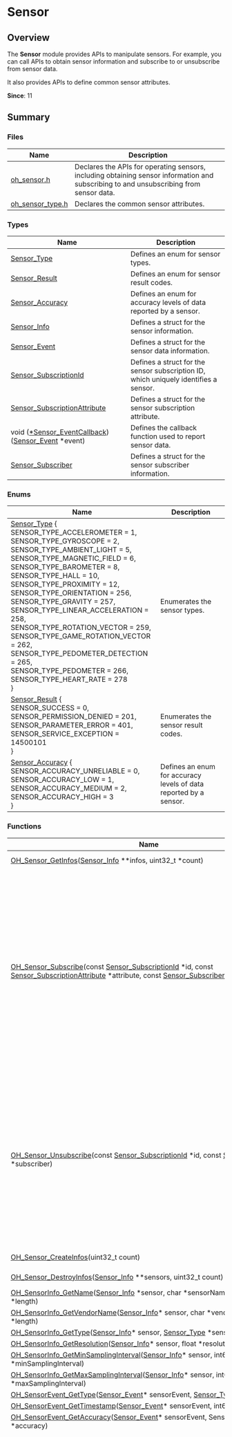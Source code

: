# Sensor


## Overview

The **Sensor** module provides APIs to manipulate sensors. For example, you can call APIs to obtain sensor information and subscribe to or unsubscribe from sensor data.

It also provides APIs to define common sensor attributes.

**Since**: 11


## Summary


### Files

| Name| Description|
| -------- | -------- |
| [oh_sensor.h](oh_sensor_8h.md) | Declares the APIs for operating sensors, including obtaining sensor information and subscribing to and unsubscribing from sensor data. |
| [oh_sensor_type.h](oh_sensor_type_8h.md) | Declares the common sensor attributes. |


### Types

| Name| Description|
| -------- | -------- |
| [Sensor_Type](#sensor_type) | Defines an enum for sensor types. |
| [Sensor_Result](#sensor_result) | Defines an enum for sensor result codes. |
| [Sensor_Accuracy](#sensor_accuracy) | Defines an enum for accuracy levels of data reported by a sensor.|
| [Sensor_Info](#sensor_info) | Defines a struct for the sensor information. |
| [Sensor_Event](#sensor_event) | Defines a struct for the sensor data information. |
| [Sensor_SubscriptionId](#sensor_subscriptionid) | Defines a struct for the sensor subscription ID, which uniquely identifies a sensor. |
| [Sensor_SubscriptionAttribute](#sensor_subscriptionattribute) | Defines a struct for the sensor subscription attribute.|
| void ([*Sensor_EventCallback](#sensor_eventcallback)) ([Sensor_Event](#sensor_event) \*event) | Defines the callback function used to report sensor data.|
| [Sensor_Subscriber](#sensor_subscriber) | Defines a struct for the sensor subscriber information. |


### Enums

| Name| Description|
| -------- | -------- |
| [Sensor_Type](#sensor_type) {<br>SENSOR_TYPE_ACCELEROMETER = 1, <br>SENSOR_TYPE_GYROSCOPE = 2,<br> SENSOR_TYPE_AMBIENT_LIGHT = 5, <br>SENSOR_TYPE_MAGNETIC_FIELD = 6,<br>SENSOR_TYPE_BAROMETER = 8,<br> SENSOR_TYPE_HALL = 10, <br>SENSOR_TYPE_PROXIMITY = 12,<br> SENSOR_TYPE_ORIENTATION = 256,<br>SENSOR_TYPE_GRAVITY = 257, <br>SENSOR_TYPE_LINEAR_ACCELERATION = 258,<br>SENSOR_TYPE_ROTATION_VECTOR = 259,<br>SENSOR_TYPE_GAME_ROTATION_VECTOR = 262,<br>SENSOR_TYPE_PEDOMETER_DETECTION = 265,<br> SENSOR_TYPE_PEDOMETER = 266,<br>SENSOR_TYPE_HEART_RATE = 278<br>} | Enumerates the sensor types. |
| [Sensor_Result](#sensor_result) { <br>SENSOR_SUCCESS = 0,<br> SENSOR_PERMISSION_DENIED = 201, <br>SENSOR_PARAMETER_ERROR = 401,<br> SENSOR_SERVICE_EXCEPTION = 14500101<br> } | Enumerates the sensor result codes. |
| [Sensor_Accuracy](#sensor_accuracy) { <br>SENSOR_ACCURACY_UNRELIABLE = 0, <br>SENSOR_ACCURACY_LOW = 1,<br> SENSOR_ACCURACY_MEDIUM = 2, <br>SENSOR_ACCURACY_HIGH = 3 <br>} | Defines an enum for accuracy levels of data reported by a sensor.|


### Functions

| Name| Description|
| -------- | -------- |
| [OH_Sensor_GetInfos](#oh_sensor_getinfos)([Sensor_Info](#sensor_info) **infos, uint32_t *count) | Obtains information about all sensors on the device.                                |
| [OH_Sensor_Subscribe](#oh_sensor_subscribe)(const [Sensor_SubscriptionId](#sensor_subscriptionid) *id, const [Sensor_SubscriptionAttribute](#sensor_subscriptionattribute) *attribute, const [Sensor_Subscriber](#sensor_subscriber) *subscriber) | Subscribe to sensor data. The system will report sensor data to the subscriber at the specified frequency.<br>To subscribe to data of acceleration sensors, request the **ohos.permission.ACCELEROMETER** permission.<br>To subscribe to data of gyroscope sensors, request the **ohos.permission.GYROSCOPE** permission.<br>To subscribe to data of pedometer-related sensors, request the **ohos.permission.ACTIVITY_MOTION** permission.<br>To subscribe to data of health-related sensors, such as heart rate sensors, request the **ohos.permission.READ_HEALTH_DATA** permission. Otherwise, the subscription fails.<br>You do not need to request any permission to subscribe to data of other types of sensors.|
| [OH_Sensor_Unsubscribe](#oh_sensor_unsubscribe)(const [Sensor_SubscriptionId](#sensor_subscriptionid) *id, const [Sensor_Subscriber](#sensor_subscriber) *subscriber) | Unsubscribes from sensor data.<br>To unsubscribe from data of acceleration sensors, request the **ohos.permission.ACCELEROMETER** permission.<br>To unsubscribe from data of gyroscope sensors, request the **ohos.permission.GYROSCOPE** permission.<br>To unsubscribe from data of pedometer-related sensors, request the **ohos.permission.ACTIVITY_MOTION** permission.<br>To unsubscribe from data of health-related sensors, request the **ohos.permission.READ_HEALTH_DATA** permission. Otherwise, the unsubscription fails.<br>You do not need to request any permission to unsubscribe from data of other types of sensors.|
| [OH_Sensor_CreateInfos](#oh_sensor_createinfos)(uint32_t count) | Creates an array of [Sensor_Info](#sensor_info) instances with the given number.|
| [OH_Sensor_DestroyInfos](#oh_sensor_destroyinfos)([Sensor_Info](#sensor_info) **sensors, uint32_t count) | Destroys an array of [Sensor_Info](#sensor_info) instances and reclaims memory.|
| [OH_SensorInfo_GetName](#oh_sensorinfo_getname)([Sensor_Info](#sensor_info) *sensor, char *sensorName, uint32_t *length) | Obtains the sensor name. |
| [OH_SensorInfo_GetVendorName](#oh_sensorinfo_getvendorname)([Sensor_Info](#sensor_info)* sensor, char *vendorName, uint32_t *length) | Obtains the sensor's vendor name. |
| [OH_SensorInfo_GetType](#oh_sensorinfo_gettype)([Sensor_Info](#sensor_info)* sensor, [Sensor_Type](#sensor_type) *sensorType) | Obtains the sensor type. |
| [OH_SensorInfo_GetResolution](#oh_sensorinfo_getresolution)([Sensor_Info](#sensor_info)* sensor, float *resolution) | Obtains the sensor resolution.                                          |
| [OH_SensorInfo_GetMinSamplingInterval](#oh_sensorinfo_getminsamplinginterval)([Sensor_Info](#sensor_info)* sensor, int64_t *minSamplingInterval) | Obtains the minimum data reporting interval of a sensor. |
| [OH_SensorInfo_GetMaxSamplingInterval](#oh_sensorinfo_getmaxsamplinginterval)([Sensor_Info](#sensor_info)* sensor, int64_t *maxSamplingInterval) | Obtains the maximum data reporting interval of a sensor. |
| [OH_SensorEvent_GetType](#oh_sensorevent_gettype)([Sensor_Event](#sensor_event)* sensorEvent, [Sensor_Type](#sensor_type) *sensorType) | Obtains the sensor type. |
| [OH_SensorEvent_GetTimestamp](#oh_sensorevent_gettimestamp)([Sensor_Event](#sensor_event)* sensorEvent, int64_t *timestamp) | Obtains the timestamp of sensor data.                                    |
| [OH_SensorEvent_GetAccuracy](#oh_sensorevent_getaccuracy)([Sensor_Event](#sensor_event)* sensorEvent, Sensor_Accuracy *accuracy) | Obtains the accuracy of sensor data.                                      |
| [OH_SensorEvent_GetData](#oh_sensorevent_getdata)([Sensor_Event](#sensor_event)* sensorEvent, float **data, uint32_t *length) | Obtains sensor data.<br>The data length and content depend on the sensor type. The format of the sensor data reported is as follows:<br>- SENSOR_TYPE_ACCELEROMETER: data[0], data[1], and data[2], indicating the acceleration around the x, y, and z axes of a device, respectively, in m/s².<br>- SENSOR_TYPE_GYROSCOPE: data[0], data[1], and data[2], indicating the angular velocity of rotation around the x, y, and z axes of a device, respectively, in rad/s.<br>- SENSOR_TYPE_AMBIENT_LIGHT: data[0], indicating the ambient light intensity, in lux. Since API version 12, two extra data records are returned, where **data[1]** indicates the color temperature (in kelvin), and **data[2]** indicates the infrared luminance (in cd/m²).<br>4. - SENSOR_TYPE_MAGNETIC_FIELD: data[0], data[1], and data[2], indicating the magnetic field strength around the x, y, and z axes of a device, respectively, in μT.<br>- SENSOR_TYPE_BAROMETER: data[0], indicating the atmospheric pressure, in hPa.<br>- SENSOR_TYPE_HALL: data[0], indicating the opening/closing state of the flip cover. The value **0** means that the flip cover is opened, and a value greater than 0 means that the flip cover is closed.<br>- SENSOR_TYPE_PROXIMITY: data[0], indicates the approaching state. The value **0** means the two objects are close to each other, and a value greater than 0 means that they are far away from each other.<br>- SENSOR_TYPE_ORIENTATION: data[0], data[1], and data[2], indicating the rotation angles of a device around the z, x, and y axes, respectively, in degree.<br>- SENSOR_TYPE_GRAVITY: data[0], data[1], and data[2], indicating the gravitational acceleration around the x, y, and z axes of a device, respectively, in m/s².<br>- SENSOR_TYPE_ROTATION_VECTOR: data[0], data[1] and data[2], indicating the rotation angles of a device around the x, y, and z axes, respectively, in degree. data[3] indicates the rotation vector.<br>- SENSOR_TYPE_PEDOMETER_DETECTION: data[0], indicating the pedometer detection status. The value **1** means that the number of detected steps changes.<br>- SENSOR_TYPE_PEDOMETER: data[0], indicating the number of steps a user has walked.<br>- SENSOR_TYPE_HEART_RATE: data[0], indicating the heart rate value.<br>- SENSOR_TYPE_LINEAR_ACCELERATION: data[0], data[1], and data[2], indicating the acceleration around the x, y, and z axes of a device, respectively, in m/s². This parameter is supported since API version 13.<br>- SENSOR_TYPE_GAME_ROTATION_VECTOR: data[0], data[1] and data[2], indicating the rotation angles of a device around the x, y, and z axes, respectively, in degree; data[3], indicating the rotation vector. This parameter is supported since API version 13.|
| [OH_Sensor_CreateSubscriptionId](#oh_sensor_createsubscriptionid)(void) | Creates a [Sensor_SubscriptionId](#sensor_subscriptionid) instance.|
| [OH_Sensor_DestroySubscriptionId](#oh_sensor_destroysubscriptionid)([Sensor_SubscriptionId](#sensor_subscriptionid) *id) | Destroys a [Sensor_SubscriptionId](#sensor_subscriptionid) instance and reclaims memory.|
| [OH_SensorSubscriptionId_GetType](#oh_sensorsubscriptionid_gettype)([Sensor_SubscriptionId](#sensor_subscriptionid) *id, [Sensor_Type](#sensor_type) *sensorType) | Obtains the sensor type. |
| [OH_SensorSubscriptionId_SetType](#oh_sensorsubscriptionid_settype)([Sensor_SubscriptionId](#sensor_subscriptionid)* id, const [Sensor_Type](#sensor_type) sensorType) | Sets the sensor type. |
| [OH_Sensor_CreateSubscriptionAttribute](#oh_sensor_createsubscriptionattribute)(void) | Creates a [Sensor_SubscriptionAttribute](#sensor_subscriptionattribute) instance.|
| [OH_Sensor_DestroySubscriptionAttribute](#oh_sensor_destroysubscriptionattribute)([Sensor_SubscriptionAttribute](#sensor_subscriptionattribute) *attribute) | Destroys a [Sensor_SubscriptionAttribute](#sensor_subscriptionattribute) instance and reclaims memory.|
| [OH_SensorSubscriptionAttribute_SetSamplingInterval](#oh_sensorsubscriptionattribute_setsamplinginterval)([Sensor_SubscriptionAttribute](#sensor_subscriptionattribute)* attribute, const int64_t samplingInterval) | Sets the interval for reporting sensor data.                                 |
| [OH_SensorSubscriptionAttribute_GetSamplingInterval](#oh_sensorsubscriptionattribute_getsamplinginterval) ([Sensor_SubscriptionAttribute](#sensor_subscriptionattribute)* attribute, int64_t *samplingInterval) | Obtains the interval for reporting sensor data.                                  |
| [OH_Sensor_CreateSubscriber](#oh_sensor_createsubscriber)(void) | Creates a [Sensor_Subscriber](#sensor_subscriber) instance.     |
| [OH_Sensor_DestroySubscriber](#oh_sensor_destroysubscriber)([Sensor_Subscriber](#sensor_subscriber) *subscriber) | Destroys a [Sensor_Subscriber](#sensor_subscriber) instance and reclaims memory.|
| [OH_SensorSubscriber_SetCallback](#oh_sensorsubscriber_setcallback)([Sensor_Subscriber](#sensor_subscriber)* subscriber, const [Sensor_EventCallback](#sensor_eventcallback) callback) | Sets a callback function to report sensor data.|
| [OH_SensorSubscriber_GetCallback](#oh_sensorsubscriber_getcallback)([Sensor_Subscriber](#sensor_subscriber)* subscriber, [Sensor_EventCallback](#sensor_eventcallback) *callback) | Obtains the callback function used to report sensor data.|


## Type Description


### Sensor_Accuracy

```
typedef enum Sensor_Accuracy Sensor_Accuracy
```
**Description**

Defines an enum for accuracy levels of data reported by a sensor.

**Since**: 11


### Sensor_Event

```
typedef struct Sensor_Event Sensor_Event
```
**Description**

Defines a struct for the sensor data information.

**Since**: 11


### Sensor_EventCallback

```
typedef void(*Sensor_EventCallback)(Sensor_Event *event)
```
**Description**

Defines the callback function used to report sensor data.

**Since**: 11


### Sensor_Info

```
typedef struct Sensor_Info Sensor_Info
```
**Description**

Defines a struct for the sensor information.

**Since**: 11


### Sensor_Result

```
typedef enum Sensor_Result Sensor_Result
```
**Description**

Defines an enum for sensor result codes.

**Since**: 11


### Sensor_Subscriber

```
typedef struct Sensor_Subscriber Sensor_Subscriber
```
**Description**

Defines a struct for the sensor subscriber information.

**Since**: 11


### Sensor_SubscriptionAttribute

```
typedef struct Sensor_SubscriptionAttribute Sensor_SubscriptionAttribute
```
**Description**

Defines a struct for the sensor subscription attribute.

**Since**: 11


### Sensor_SubscriptionId

```
typedef struct Sensor_SubscriptionId Sensor_SubscriptionId
```
**Description**

Defines a struct for the sensor subscription ID, which uniquely identifies a sensor.

**Since**: 11


### Sensor_Type

```
typedef enum Sensor_Type Sensor_Type
```
**Description**

Defines an enum for sensor types.

**Since**: 11


## Enum Description


### Sensor_Accuracy

```
enum Sensor_Accuracy
```
**Description**

Defines an enum for accuracy levels of data reported by a sensor.

**Since**: 11

| Value| Description|
| -------- | -------- |
| SENSOR_ACCURACY_UNRELIABLE  | The sensor data is unreliable. It is possible that the sensor does not contact with the device to measure.|
| SENSOR_ACCURACY_LOW  | The sensor data is at a low accuracy level. The data must be calibrated based on the environment before being used.|
| SENSOR_ACCURACY_MEDIUM  | The sensor data is at a medium accuracy level. You are advised to calibrate the data based on the environment before using it.|
| SENSOR_ACCURACY_HIGH  | The sensor data is at a high accuracy level. The data can be used directly.|


### Sensor_Result

```
enum Sensor_Result
```
**Description**

Defines an enum for sensor result codes.

**Since**: 11

| Value| Description|
| -------- | -------- |
| SENSOR_SUCCESS  | The operation is successful.|
| SENSOR_PERMISSION_DENIED  | Permission verification failed.|
| SENSOR_PARAMETER_ERROR  | Parameter check failed. For example, a mandatory parameter is not passed in, or the parameter type passed in is incorrect.|
| SENSOR_SERVICE_EXCEPTION  | The sensor service is abnormal.|


### Sensor_Type

```
enum Sensor_Type
```
**Description**

Defines an enum for sensor types.

**Since**: 11

| Value| Description|
| -------- | -------- |
| SENSOR_TYPE_ACCELEROMETER  | Acceleration sensor.|
| SENSOR_TYPE_GYROSCOPE  | Gyroscope sensor.|
| SENSOR_TYPE_AMBIENT_LIGHT  | Ambient light sensor.|
| SENSOR_TYPE_MAGNETIC_FIELD  | Magnetic field sensor.|
| SENSOR_TYPE_BAROMETER  | Barometer sensor|
| SENSOR_TYPE_HALL  | Hall effect sensor.|
| SENSOR_TYPE_PROXIMITY  | Proximity sensor.|
| SENSOR_TYPE_ORIENTATION  | Orientation sensor.|
| SENSOR_TYPE_GRAVITY  | Gravity sensor.|
| SENSOR_TYPE_ROTATION_VECTOR  | Rotation vector sensor.|
| SENSOR_TYPE_PEDOMETER_DETECTION  | Pedometer detection sensor.|
| SENSOR_TYPE_PEDOMETER  | Pedometer sensor.|
| SENSOR_TYPE_HEART_RATE  | Heart rate sensor.|


## Function Description


### OH_Sensor_CreateInfos()

```
Sensor_Info **OH_Sensor_CreateInfos(uint32_t count)
```
**Description**

Creates an array of [Sensor_Info](#sensor_info) instances with the given number.

**Since**: 11

**Parameters**

| Name| Description|
| -------- | -------- |
| count | Number of [Sensor_Info](#sensor_info) instances to create.|

**Returns**

Returns the double pointer to the array of [Sensor_Info](#sensor_info) instances if the operation is successful; returns **NULL** otherwise.


### OH_Sensor_CreateSubscriber()

```
Sensor_Subscriber *OH_Sensor_CreateSubscriber(void)
```
**Description**

Creates a [Sensor_Subscriber](#sensor_subscriber) instance.

**Since**: 11

**Returns**

Returns the pointer to the [Sensor_Subscriber](#sensor_subscriber) instances if the operation is successful; returns **NULL** otherwise.


### OH_Sensor_CreateSubscriptionAttribute()

```
Sensor_SubscriptionAttribute *OH_Sensor_CreateSubscriptionAttribute(void)
```
**Description**

Creates a [Sensor_SubscriptionAttribute](#sensor_subscriptionattribute) instance.

**Since**: 11

**Returns**

Returns the pointer to the [Sensor_SubscriptionAttribute](#sensor_subscriptionattribute) instances if the operation is successful; returns **NULL** otherwise.


### OH_Sensor_CreateSubscriptionId()

```
Sensor_SubscriptionId *OH_Sensor_CreateSubscriptionId(void)
```
**Description**

Creates a [Sensor_SubscriptionId](#sensor_subscriptionid) instance.

**Since**: 11

**Returns**

Returns the pointer to the [Sensor_SubscriptionId](#sensor_subscriptionid) instances if the operation is successful; returns **NULL** otherwise.


### OH_Sensor_DestroyInfos()

```
int32_t OH_Sensor_DestroyInfos(Sensor_Info **sensors, uint32_t count)
```
**Description**

Destroys an array of [Sensor_Info](#sensor_info) instances and reclaims memory.

**Since**: 11

**Parameters**

| Name| Description|
| -------- | -------- |
| sensors | Double pointer to the array of [Sensor_Info](#sensor_info) instances.|
| count | Number of [Sensor_Info](#sensor_info) instances to destroy.|

**Returns**

Returns **SENSOR_SUCCESS** if the operation is successful; returns an error code defined in [Sensor_Result](#sensor_result) otherwise.


### OH_Sensor_DestroySubscriber()

```
int32_t OH_Sensor_DestroySubscriber(Sensor_Subscriber *subscriber)
```
**Description**

Destroys a [Sensor_Subscriber](#sensor_subscriber) instance and reclaims memory.

**Since**: 11

**Parameters**

| Name| Description|
| -------- | -------- |
| subscriber | Pointer to the [Sensor_Subscriber](#sensor_subscriber) instance.|

**Returns**

Returns **SENSOR_SUCCESS** if the operation is successful; returns an error code defined in [Sensor_Result](#sensor_result) otherwise.


### OH_Sensor_DestroySubscriptionAttribute()

```
int32_t OH_Sensor_DestroySubscriptionAttribute(Sensor_SubscriptionAttribute *attribute)
```
**Description**

Destroys a [Sensor_SubscriptionAttribute](#sensor_subscriptionattribute) instance and reclaims memory.

**Since**: 11

**Parameters**

| Name| Description|
| -------- | -------- |
| attribute | Pointer to the [Sensor_SubscriptionAttribute](#sensor_subscriptionattribute) instance.|

**Returns**

Returns **SENSOR_SUCCESS** if the operation is successful; returns an error code defined in [Sensor_Result](#sensor_result) otherwise.


### OH_Sensor_DestroySubscriptionId()

```
int32_t OH_Sensor_DestroySubscriptionId(Sensor_SubscriptionId *id)
```
**Description**

Destroys a [Sensor_SubscriptionId](#sensor_subscriptionid) instance and reclaims memory.

**Since**: 11

**Parameters**

| Name| Description|
| -------- | -------- |
| id | Pointer to the [Sensor_SubscriptionId](#sensor_subscriptionid) instance.|

**Returns**

Returns **SENSOR_SUCCESS** if the operation is successful; returns an error code defined in [Sensor_Result](#sensor_result) otherwise.


### OH_Sensor_GetInfos()

```
Sensor_Result OH_Sensor_GetInfos(Sensor_Info **infos, uint32_t *count)
```
**Description**

Obtains information about all sensors on the device.

**Since**: 11

**Parameters**

| Name| Description|
| -------- | -------- |
| infos | Double pointers to the information about all sensors on the device. For details, see [Sensor_Info](#sensor_info).|
| count | Pointer to the number of sensors on the device. |

**Returns**

Returns **SENSOR_SUCCESS** if the operation is successful; returns an error code defined in [Sensor_Result](#sensor_result) otherwise.


### OH_Sensor_Subscribe()

```
Sensor_Result OH_Sensor_Subscribe(const Sensor_SubscriptionId *id, const Sensor_SubscriptionAttribute *attribute, const Sensor_Subscriber *subscriber)
```
**Description**

Subscribe to sensor data. The system will report sensor data to the subscriber at the specified frequency. To subscribe to data of acceleration sensors, request the **ohos.permission.ACCELEROMETER** permission. To subscribe to data of gyroscope sensors, request the **ohos.permission.GYROSCOPE** permission. To subscribe to data of pedometer-related sensors, request the **ohos.permission.ACTIVITY_MOTION** permission. To subscribe to data of health-related sensors, such as heart rate sensors, request the **ohos.permission.READ_HEALTH_DATA** permission. Otherwise, the subscription fails. You do not need to request any permission to subscribe to data of other types of sensors.

**Since**: 11

**Parameters**

| Name| Description|
| -------- | -------- |
| id | Pointer to the sensor subscription ID. For details, see [Sensor_SubscriptionId](#sensor_subscriptionid).|
| attribute | Pointer to the subscription attribute, which is used to specify the data reporting frequency. For details, see [Sensor_SubscriptionAttribute](#sensor_subscriptionattribute).|
| subscriber | Pointer to the subscriber information, which is used by the callback function to report sensor data. For details, see [Sensor_Subscriber](#sensor_subscriber).|

**Returns**

Returns **SENSOR_SUCCESS** if the operation is successful; returns an error code defined in [Sensor_Result](#sensor_result) otherwise.

**Permission**:

ohos.permission.ACCELEROMETER, ohos.permission.GYROSCOPE, ohos.permission.ACTIVITY_MOTION, or ohos.permission.READ_HEALTH_DATA


### OH_Sensor_Unsubscribe()

```
Sensor_Result OH_Sensor_Unsubscribe(const Sensor_SubscriptionId *id, const Sensor_Subscriber *subscriber)
```
**Description**

Unsubscribes from sensor data. To unsubscribe from data of acceleration sensors, request the **ohos.permission.ACCELEROMETER** permission. To unsubscribe from data of gyroscope sensors, request the **ohos.permission.GYROSCOPE** permission. To unsubscribe from data of pedometer-related sensors, request the **ohos.permission.ACTIVITY_MOTION** permission. To unsubscribe from data of health-related sensors, request the **ohos.permission.READ_HEALTH_DATA** permission. Otherwise, the unsubscription fails. You do not need to request any permission to unsubscribe from data of other types of sensors.

**Since**: 11

**Parameters**

| Name| Description|
| -------- | -------- |
| id | Pointer to the sensor subscription ID. For details, see [Sensor_SubscriptionId](#sensor_subscriptionid).|
| subscriber | Pointer to the subscriber information, which is used by the callback function to report sensor data. For details, see [Sensor_Subscriber](#sensor_subscriber).|

**Returns**

Returns **SENSOR_SUCCESS** if the operation is successful; returns an error code defined in [Sensor_Result](#sensor_result) otherwise.

**Permission**:

ohos.permission.ACCELEROMETER, ohos.permission.GYROSCOPE, ohos.permission.ACTIVITY_MOTION, or ohos.permission.READ_HEALTH_DATA


### OH_SensorEvent_GetAccuracy()

```
int32_t OH_SensorEvent_GetAccuracy(Sensor_Event* sensorEvent, Sensor_Accuracy *accuracy)
```
**Description**

Obtains the accuracy of sensor data.

**Since**: 11

**Parameters**

| Name| Description|
| -------- | -------- |
| sensorEvent | Pointer to the sensor data information. |
| accuracy | Pointer to the accuracy. |

**Returns**

Returns **SENSOR_SUCCESS** if the operation is successful; returns an error code defined in [Sensor_Result](#sensor_result) otherwise.


### OH_SensorEvent_GetData()

```
int32_t OH_SensorEvent_GetData(Sensor_Event* sensorEvent, float **data, uint32_t *length)
```
**Description**

Obtains sensor data. The data length and content depend on the sensor type. The format of the sensor data reported is as follows:

- SENSOR_TYPE_ACCELEROMETER: data[0], data[1], and data[2], indicating the acceleration around the x, y, and z axes of a device, respectively, in m/s².

- SENSOR_TYPE_GYROSCOPE: data[0], data[1], and data[2], indicating the angular velocity of rotation around the x, y, and z axes of a device, respectively, in rad/s.

- SENSOR_TYPE_AMBIENT_LIGHT: data[0], indicating the ambient light intensity, in lux.

- SENSOR_TYPE_MAGNETIC_FIELD: data[0], data[1], and data[2], indicating the magnetic field strength around the x, y, and z axes of a device, respectively, in μT.

- SENSOR_TYPE_BAROMETER: data[0], indicating the atmospheric pressure, in hPa.

- SENSOR_TYPE_HALL: data[0], indicating the opening/closing state of the flip cover. The value **0** means that the flip cover is opened, and a value greater than 0 means that the flip cover is closed.

- SENSOR_TYPE_PROXIMITY: data[0], indicates the approaching state. The value **0** means the two objects are close to each other, and a value greater than 0 means that they are far away from each other.

- SENSOR_TYPE_ORIENTATION: data[0], data[1], and data[2], indicating the rotation angles of a device around the z, x, and y axes, respectively, in degree.

- SENSOR_TYPE_GRAVITY: data[0], data[1], and data[2], indicating the gravitational acceleration around the x, y, and z axes of a device, respectively, in m/s².

- SENSOR_TYPE_ROTATION_VECTOR: data[0], data[1] and data[2], indicating the rotation angles of a device around the x, y, and z axes, respectively, in degree. data[3] indicates the rotation vector.

- SENSOR_TYPE_PEDOMETER_DETECTION: data[0], indicating the pedometer detection status. The value **1** means that the number of detected steps changes.

- SENSOR_TYPE_PEDOMETER: data[0], indicating the number of steps a user has walked.

- SENSOR_TYPE_HEART_RATE: data[0], indicating the heart rate value.

**Since**: 11

**Parameters**

| Name| Description|
| -------- | -------- |
| sensorEvent | Pointer to the sensor data information. |
| data | Double pointer to the sensor data. |
| length | Pointer to the array length. |

**Returns**

Returns **SENSOR_SUCCESS** if the operation is successful; returns an error code defined in [Sensor_Result](#sensor_result) otherwise.


### OH_SensorEvent_GetTimestamp()

```
int32_t OH_SensorEvent_GetTimestamp(Sensor_Event* sensorEvent, int64_t *timestamp)
```
**Description**

Obtains the timestamp of sensor data.

**Since**: 11

**Parameters**

| Name| Description|
| -------- | -------- |
| sensorEvent | Pointer to the sensor data information. |
| timestamp | Pointer to the timestamp. |

**Returns**

Returns **SENSOR_SUCCESS** if the operation is successful; returns an error code defined in [Sensor_Result](#sensor_result) otherwise.


### OH_SensorEvent_GetType()

```
int32_t OH_SensorEvent_GetType(Sensor_Event* sensorEvent, Sensor_Type *sensorType)
```
**Description**

Obtains the sensor type.

**Since**: 11

**Parameters**

| Name| Description|
| -------- | -------- |
| sensorEvent | Pointer to the sensor data information. |
| sensorType | Pointer to the sensor type. |

**Returns**

Returns **SENSOR_SUCCESS** if the operation is successful; returns an error code defined in [Sensor_Result](#sensor_result) otherwise.


### OH_SensorInfo_GetMaxSamplingInterval()

```
int32_t OH_SensorInfo_GetMaxSamplingInterval(Sensor_Info* sensor, int64_t *maxSamplingInterval)
```
**Description**

Obtains the maximum data reporting interval of a sensor.

**Since**: 11

**Parameters**

| Name| Description|
| -------- | -------- |
| sensor | Pointer to the sensor information. |
| maxSamplingInterval | Pointer to the maximum data reporting interval, in nanoseconds. |

**Returns**

Returns **SENSOR_SUCCESS** if the operation is successful; returns an error code defined in [Sensor_Result](#sensor_result) otherwise.


### OH_SensorInfo_GetMinSamplingInterval()

```
int32_t OH_SensorInfo_GetMinSamplingInterval(Sensor_Info* sensor, int64_t *minSamplingInterval)
```
**Description**

Obtains the minimum data reporting interval of a sensor.

**Since**: 11

**Parameters**

| Name| Description|
| -------- | -------- |
| sensor | Pointer to the sensor information. |
| minSamplingInterval | Pointer to the minimum data reporting interval, in nanoseconds. |

**Returns**

Returns **SENSOR_SUCCESS** if the operation is successful; returns an error code defined in [Sensor_Result](#sensor_result) otherwise.


### OH_SensorInfo_GetName()

```
int32_t OH_SensorInfo_GetName (Sensor_Info* sensor, char *sensorName, uint32_t *length)
```
**Description**

Obtains the sensor name.

**Since**: 11

**Parameters**

| Name| Description|
| -------- | -------- |
| sensor | Pointer to the sensor information. |
| sensorName | Pointer to the sensor data. |
| length | Pointer to the length, in bytes. |

**Returns**

Returns **SENSOR_SUCCESS** if the operation is successful; returns an error code defined in [Sensor_Result](#sensor_result) otherwise.


### OH_SensorInfo_GetResolution()

```
int32_t OH_SensorInfo_GetResolution(Sensor_Info* sensor, float *resolution)
```
**Description**

Obtains the sensor resolution.

**Since**: 11

**Parameters**

| Name| Description|
| -------- | -------- |
| sensor | Pointer to the sensor information. |
| resolution | Pointer to the sensor resolution. |

**Returns**

Returns **SENSOR_SUCCESS** if the operation is successful; returns an error code defined in [Sensor_Result](#sensor_result) otherwise.


### OH_SensorInfo_GetType()

```
int32_t OH_SensorInfo_GetType(Sensor_Info* sensor, Sensor_Type *sensorType)
```
**Description**

Obtains the sensor type.

**Since**: 11

**Parameters**

| Name| Description|
| -------- | -------- |
| sensor | Pointer to the sensor information. |
| sensorType | Pointer to the sensor type. |

**Returns**

Returns **SENSOR_SUCCESS** if the operation is successful; returns an error code defined in [Sensor_Result](#sensor_result) otherwise.


### OH_SensorInfo_GetVendorName()

```
int32_t OH_SensorInfo_GetVendorName(Sensor_Info* sensor, char *vendorName, uint32_t *length)
```
**Description**

Obtains the sensor's vendor name.

**Since**: 11

**Parameters**

| Name| Description|
| -------- | -------- |
| sensor | Pointer to the sensor information. |
| vendorName | Pointer to the vendor name. |
| length | Pointer to the length, in bytes. |

**Returns**

Returns **SENSOR_SUCCESS** if the operation is successful; returns an error code defined in [Sensor_Result](#sensor_result) otherwise.


### OH_SensorSubscriber_GetCallback()

```
int32_t OH_SensorSubscriber_GetCallback(Sensor_Subscriber* subscriber, Sensor_EventCallback *callback)
```
**Description**

Obtains the callback function used to report sensor data.

**Since**: 11

**Parameters**

| Name| Description|
| -------- | -------- |
| subscriber | Pointer to the sensor subscriber information. |
| callback | Pointer to the callback function. |

**Returns**

Returns **SENSOR_SUCCESS** if the operation is successful; returns an error code defined in [Sensor_Result](#sensor_result) otherwise.


### OH_SensorSubscriber_SetCallback()

```
int32_t OH_SensorSubscriber_SetCallback (Sensor_Subscriber* subscriber, const Sensor_EventCallback callback )
```
**Description**

Sets a callback function to report sensor data.

**Since**: 11

**Parameters**

| Name| Description|
| -------- | -------- |
| subscriber | Pointer to the sensor subscriber information. |
| callback | Callback function to set. |

**Returns**

Returns **SENSOR_SUCCESS** if the operation is successful; returns an error code defined in [Sensor_Result](#sensor_result) otherwise.


### OH_SensorSubscriptionAttribute_GetSamplingInterval()

```
int32_t OH_SensorSubscriptionAttribute_GetSamplingInterval (Sensor_SubscriptionAttribute * attribute, int64_t * samplingInterval )
```
**Description**

Obtains the interval for reporting sensor data.

**Since**: 11

**Parameters**

| Name| Description|
| -------- | -------- |
| attribute | Pointer to the sensor subscription attribute. |
| samplingInterval | Pointer to the data reporting interval, in nanoseconds. |

**Returns**

Returns **SENSOR_SUCCESS** if the operation is successful; returns an error code defined in [Sensor_Result](#sensor_result) otherwise.


### OH_SensorSubscriptionAttribute_SetSamplingInterval()

```
int32_t OH_SensorSubscriptionAttribute_SetSamplingInterval(Sensor_SubscriptionAttribute* attribute, const int64_t samplingInterval)
```
**Description**

Sets the interval for reporting sensor data.

**Since**: 11

**Parameters**

| Name| Description|
| -------- | -------- |
| attribute | Pointer to the sensor subscription attribute. |
| samplingInterval | Data reporting interval to set, in nanoseconds. |

**Returns**

Returns **SENSOR_SUCCESS** if the operation is successful; returns an error code defined in [Sensor_Result](#sensor_result) otherwise.


### OH_SensorSubscriptionId_GetType()

```
int32_t OH_SensorSubscriptionId_GetType(Sensor_SubscriptionId* id, Sensor_Type *sensorType)
```
**Description**

Obtains the sensor type.

**Since**: 11

**Parameters**

| Name| Description|
| -------- | -------- |
| id | Pointer to the sensor subscription ID. |
| sensorType | Pointer to the sensor type. |

**Returns**

Returns **SENSOR_SUCCESS** if the operation is successful; returns an error code defined in [Sensor_Result](#sensor_result) otherwise.


### OH_SensorSubscriptionId_SetType()

```
int32_t OH_SensorSubscriptionId_SetType(Sensor_SubscriptionId* id, const Sensor_Type sensorType)
```
**Description**

Sets the sensor type.

**Since**: 11

**Parameters**

| Name| Description|
| -------- | -------- |
| id | Pointer to the sensor subscription ID. |
| sensorType | Sensor type to set. |

**Returns**

Returns **SENSOR_SUCCESS** if the operation is successful; returns an error code defined in [Sensor_Result](#sensor_result) otherwise.
